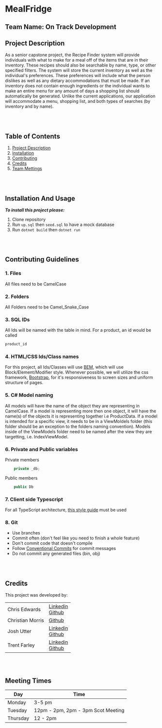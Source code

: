 # MealFridge
## Team Name: On Track Development



## Project Description
<p>
    As a senior capstone project, the Recipe Finder system will provide individuals with what to make for a meal off of the items that are in their inventory. These recipes should also be searchable by name, type, or other specified filters. The system will store the current inventory as well as the individual's preferences. These preferences will include what the person dislikes as well as any dietary accommodations that must be made. If an inventory does not contain enough ingredients or the individual wants to make an entire menu for any amount of days a shopping list should automatically be generated. Unlike the current applications, our application will accommodate a menu, shopping list, and both types of searches (by inventory and by name). 
</p>
<br><br>

## Table of Contents
1. [Project Description](#MealFridge)
2. [Installation](#Installation-And-Usage)
3. [Contributing](#Contributing-Guidelines)
4. [Credits](#Credits)
5. [Team Mettings](#Meeting-Times)

<br><br>

## Installation And Usage
<strong><i>To install this project please:</i></strong>
1. Clone repository 
2. Run ```up.sql``` then ```seed.sql``` to have a mock database
3. Run ```dotnet build``` then ```dotnet run``` 

<br><br>

## Contributing Guidelines
### 1. Files
All files need to be CamelCase  
### 2. Folders
All Folders need to be Camel_Snake_Case
### 3. SQL IDs
All Ids will be named with the table in mind. For a product, an id would be called
```SQL
product_id
```
### 4. HTML/CSS Ids/Class names
For this project, all Ids/Classes will use [BEM](https://www.integralist.co.uk/posts/bem/#4), which will use Block/Element/Modifier style. Whenever possible, we will utilize the css framework, [Bootstrap](https://getbootstrap.com/), for it's responsiveness to screen sizes and uniform structure of pages. 

### 5. C# Model naming
All models will have the name of the object they are representing in CamelCase. If a model is representing more then one object, it will have the name(s) of the objects it is representing together i.e ProductData. If a model is intended for a specific view, it needs to be in a ViewMoldels folder (this folder should be an exception to the folders naming convention). Models inside of the ViewModels folder need to be named after the view they are targetting, i.e. IndexViewModel. 

### 6. Private and Public variables
Private members 
```C#
    private _db;
```
Public members
```C#
    public Db
```

### 7. Client side Typescript
For all TypeScript architecture, [this style guide](https://basarat.gitbook.io/typescript/styleguide) must be used


### 8. Git
* Use branches
* Commit often (don't feel like you need to finish a whole feature)
* Don't commit code that doesn't compile 
* Follow [Conventional Commits](https://www.conventionalcommits.org/en/v1.0.0/) for commit messages
* Do not commit any generated files (bin, obj)

<br><br>

## Credits
This project was developed by:
<table>
<tbody>
    <tr>
        <td>
            Chris Edwards
        </td>
        <td>
           <a href="https://www.linkedin.com/in/christopher-edwards-17aba1183/">Linkedin</a><br><a href="https://github.com/chrisedwou">Github</a>
        </td>
    </tr>
    <tr>
        <td>
            Christian Morris
        </td>
        <td>
           <a href="https://github.com/cmorris19">Github</a>
        </td>
    </tr>
    <tr>
        <td>
            Josh Utter
        </td>
        <td>
           <a href="https://www.linkedin.com/in/joshua-utter-0897401b3">Linkedin</a><br><a href="https://github.com/Jutter18">Github</a>
        </td>
    </tr>
    <tr>
        <td>
            Trent Farley
        </td>
        <td>
           <a href="https://www.linkedin.com/in/trentfarley/">Linkedin</a><br><a href="https://github.com/Trent-Farley">Github</a>
        </td>
    </tr>
</tbody>
</table>
<br><br>

## Meeting Times
Day  | Time
------------- | -------------
Monday  | 3-5 pm
Tuesday  | 12pm - 2pm, 2pm - 3pm Scot Meeting
Thursday | 12 - 2pm 
